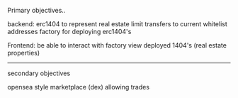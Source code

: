 Primary objectives..

backend:
erc1404 to represent real estate
limit transfers to current whitelist addresses
factory for deploying erc1404's

Frontend:
be able to interact with factory
view deployed 1404's (real estate properties)

---
secondary objectives

opensea style marketplace (dex) allowing trades

